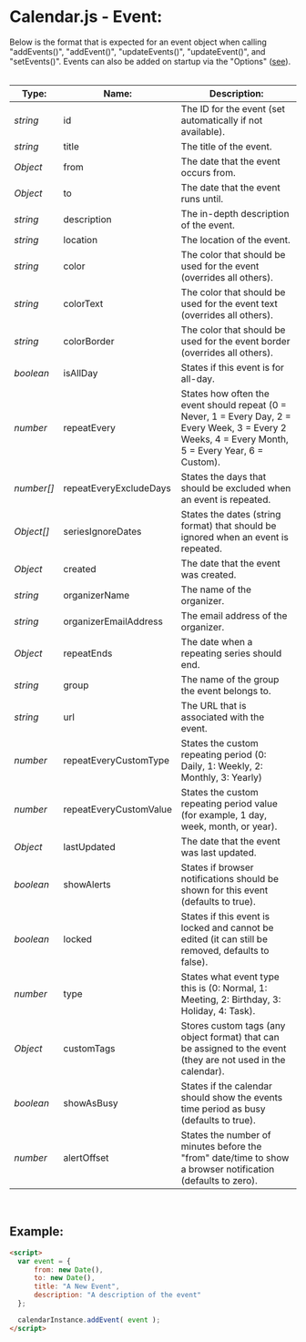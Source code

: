 # Calendar.js - Event:

Below is the format that is expected for an event object when calling "addEvents()", "addEvent()", "updateEvents()", "updateEvent()", and "setEvents()".  Events can also be added on startup via the "Options" ([see](configuration/OPTIONS.md)).
<br>
<br>


| Type: | Name: | Description: |
| --- | --- | --- |
| *string* | id | The ID for the event (set automatically if not available). |
| *string* | title | The title of the event. |
| *Object* | from | The date that the event occurs from. |
| *Object* | to | The date that the event runs until. |
| *string* | description | The in-depth description of the event. |
| *string* | location | The location of the event. |
| *string* | color | The color that should be used for the event (overrides all others). |
| *string* | colorText | The color that should be used for the event text (overrides all others). |
| *string* | colorBorder | The color that should be used for the event border (overrides all others). |
| *boolean* | isAllDay | States if this event is for all-day. |
| *number* | repeatEvery | States how often the event should repeat (0 = Never, 1 = Every Day, 2 = Every Week, 3 = Every 2 Weeks, 4 = Every Month, 5 = Every Year, 6 = Custom). |
| *number[]* | repeatEveryExcludeDays | States the days that should be excluded when an event is repeated. |
| *Object[]* | seriesIgnoreDates | States the dates (string format) that should be ignored when an event is repeated. |
| *Object* | created | The date that the event was created. |
| *string* | organizerName | The name of the organizer. |
| *string* | organizerEmailAddress | The email address of the organizer. |
| *Object* | repeatEnds | The date when a repeating series should end. |
| *string* | group | The name of the group the event belongs to. |
| *string* | url | The URL that is associated with the event. |
| *number* | repeatEveryCustomType | States the custom repeating period (0: Daily, 1: Weekly, 2: Monthly, 3: Yearly) |
| *number* | repeatEveryCustomValue | States the custom repeating period value (for example, 1 day, week, month, or year). |
| *Object* | lastUpdated | The date that the event was last updated. |
| *boolean* | showAlerts | States if browser notifications should be shown for this event (defaults to true). |
| *boolean* | locked | States if this event is locked and cannot be edited (it can still be removed, defaults to false). |
| *number* | type | States what event type this is (0: Normal, 1: Meeting, 2: Birthday, 3: Holiday, 4: Task). |
| *Object* | customTags | Stores custom tags (any object format) that can be assigned to the event (they are not used in the calendar). |
| *boolean* | showAsBusy | States if the calendar should show the events time period as busy (defaults to true). |
| *number* | alertOffset | States the number of minutes before the "from" date/time to show a browser notification (defaults to zero). |

<br>


## Example:

```markdown
<script> 
  var event = {
      from: new Date(),
      to: new Date(),
      title: "A New Event",
      description: "A description of the event"
  };

  calendarInstance.addEvent( event );
</script>
```